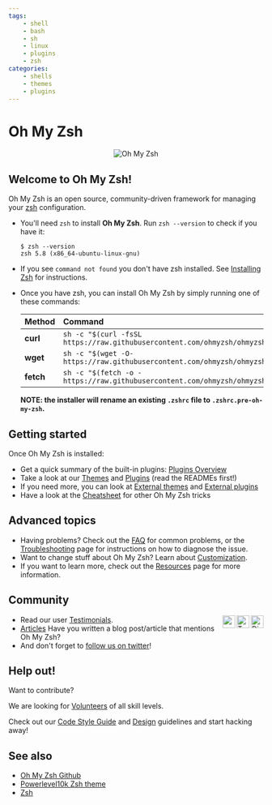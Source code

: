 ```yaml
---
tags:
    - shell
    - bash
    - sh
    - linux
    - plugins
    - zsh
categories:
    - shells
    - themes
    - plugins
---
```


# Oh My Zsh

<p align="center"><img src="https://ohmyzsh.s3.amazonaws.com/omz-ansi-github.png" alt="Oh My Zsh"></p>

## Welcome to Oh My Zsh!

Oh My Zsh is an open source, community-driven framework for managing your [zsh](https://www.zsh.org/) configuration.

- You'll need `zsh` to install **Oh My Zsh**. Run `zsh --version` to check if you have it:

  ```console
  $ zsh --version
  zsh 5.8 (x86_64-ubuntu-linux-gnu)
  ```

- If you see `command not found` you don't have zsh installed. See [Installing Zsh](Installing-ZSH.md) for instructions.
- Once you have zsh, you can install Oh My Zsh by simply running one of these commands:

  | Method    | Command                                                                                           |
  |:----------|:--------------------------------------------------------------------------------------------------|
  | **curl**  | `sh -c "$(curl -fsSL https://raw.githubusercontent.com/ohmyzsh/ohmyzsh/master/tools/install.sh)"` |
  | **wget**  | `sh -c "$(wget -O- https://raw.githubusercontent.com/ohmyzsh/ohmyzsh/master/tools/install.sh)"`   |
  | **fetch** | `sh -c "$(fetch -o - https://raw.githubusercontent.com/ohmyzsh/ohmyzsh/master/tools/install.sh)"` |

  **NOTE: the installer will rename an existing `.zshrc` file to `.zshrc.pre-oh-my-zsh`.**

## Getting started

Once Oh My Zsh is installed:

- Get a quick summary of the built-in plugins: [Plugins Overview](Plugins-Overview.md)
- Take a look at our [Themes](Themes.md) and [Plugins](Plugins.md) (read the READMEs first!)
- If you need more, you can look at [External themes](External-themes.md) and [External plugins](External-plugins.md)
- Have a look at the [Cheatsheet](Cheatsheet.md) for other Oh My Zsh tricks

## Advanced topics

- Having problems? Check out the [FAQ](FAQ.md) for common problems, or the [Troubleshooting](Troubleshooting.md) page for instructions on how to diagnose the issue.
- Want to change stuff about Oh My Zsh? Learn about [Customization](Customization.md).
- If you want to learn more, check out the [Resources](Resources.md) page for more information.

## Community

<a href="https://discord.gg/ohmyzsh">
    <img align="right" alt="Discord" width="25px"
         src="https://www.svgrepo.com/show/331368/discord-v2.svg"
    />
</a>

<a href="https://twitter.com/ohmyzsh">
    <img align="right" alt="Twitter" width="25px"
         src="https://user-images.githubusercontent.com/90007553/163023758-9bbfbaf8-5780-4ba2-9027-402968b36a28.png"
    />
</a>

<a href="https://github.com/ohmyzsh/ohmyzsh/discussions">
    <img align="right" width="25px"
         src="https://user-images.githubusercontent.com/90007553/163025814-f6784fbd-46eb-4f5f-8240-bd1da302d05d.png"
    />
</a>

- Read our user [Testimonials](Testimonials.md).
- [Articles](Articles.md) Have you written a blog post/article that mentions Oh My Zsh?
- And don't forget to [follow us on twitter](https://twitter.com/ohmyzsh)!

## Help out!

Want to contribute?

We are looking for [Volunteers](Volunteers.md) of all skill levels.

Check out our [Code Style Guide](Code-Style-Guide.md) and [Design](Design.md) guidelines and start hacking away!

## See also

- [Oh My Zsh Github](https://github.com/ohmyzsh/ohmyzsh)
- [Powerlevel10k Zsh theme](../powerlevel10k.md)
- [Zsh](../zsh.md)
